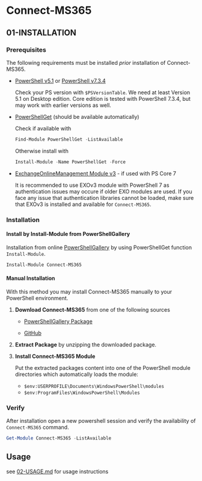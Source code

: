 # Connect-MS365

## 01-INSTALLATION

### Prerequisites

The following requirements must be installed _prior_ installation of Connect-MS365.

* [PowerShell v5.1](https://www.microsoft.com/en-us/download/details.aspx?id=54616) or
  [PowerShell v7.3.4](https://github.com/PowerShell/powershell/releases)

  Check your PS version with `$PSVersionTable`.
  We need at least Version 5.1 on Desktop edition.
  Core edition is tested with PowerShell 7.3.4, but may work with earlier versions as well.

* [PowerShellGet](https://learn.microsoft.com/en-us/powershell/gallery/powershellget/overview)
  (should be available automatically)

  Check if available with
  
  ```powershell
  Find-Module PowerShellGet -ListAvailable
  ```

  Otherwise install with
  
  ```powershell
  Install-Module -Name PowerShellGet -Force
  ```

* [ExchangeOnlineManagement Module v3](https://www.powershellgallery.com/packages/ExchangeOnlineManagement) - if used with PS Core 7

  It is recommended to use EXOv3 module with PowerShell 7 as authentication issues may occure if older EXO modules are used.
  If you face any issue that authentication libraries cannot be loaded, make sure that EXOv3 is installed and available for `Connect-MS365`.

### Installation

#### Install by Install-Module from PowerShellGallery

Installation from online [PowerShellGallery](https://powershellgallery.com) by using PowerShellGet function `Install-Module`.

```powershell
Install-Module Connect-MS365
```

#### Manual Installation

With this method you may install Connect-MS365 manually to your PowerShell environment.

1. __Download Connect-MS365__ from one of the following sources

   * [PowerShellGallery Package](https://www.powershellgallery.com/packages/Connect-MS365#manual-download)
   
   * [GitHub](https://github.com/blindzero/Connect-MS365/releases)

2. __Extract Package__ by unzipping the downloaded package.

3. __Install Connect-MS365 Module__

   Put the extracted packages content into one of the PowerShell module directories which automatically loads the module:

   * `$env:USERPROFILE\Documents\WindowsPowerShell\modules`
   * `$env:ProgramFiles\WindowsPowerShell\Modules`

### Verify

After installation open a new powershell session and verify the availability of `Connect-MS365` command.

```powershell
Get-Module Connect-MS365 -ListAvailable
```

## Usage

see [02-USAGE.md](/docs/02-USAGE.md) for usage instructions
